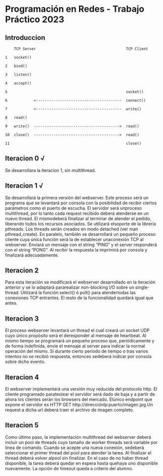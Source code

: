 # Programación en Redes - Trabajo Práctico 2023

## Introduccion

```
    TCP Server                                         TCP Client

1   socket()

2   bind()

3   listen()

4   accept()

5                                                      socket()

6            <---------------------------------------  connect()

7            <---------------------------------------  write()

8   read()

9   write()  --------------------------------------->  read()

10  close()  --------------------------------------->  read()

11                                                     close()

```

## Iteracion 0 √
Se desarrollara la iteracion 1, sin multithread.


## Iteracion 1 √

Se desarrollará la primera versión del webserver. Este proceso será un programa que se levantará
por consola con la posibilidad de recibir ciertos parámetros como el puerto de escucha. El servidor
será unproceso multithread, por lo tanto cada request recibido deberá atenderse en un nuevo thread.
El mismodeberá finalizar al terminar de atender el pedido, liberando todos los recursos asociados.
Se utilizará elsoporte de la librería pthreads. Los threads serán creados en modo detached (ver
man pthread_create). En paralelo, también se desarrollará un pequeño proceso cliente cuya única
función será la de establecer unaconexión TCP al webserver. Enviará un mensaje con el string
“PING” y el server responderá con el string “PONG”. Al recibir la respuesta la imprimirá por
consola y finalizará adecuadamente.


## Iteracion 2

Para esta iteración se modificará el webserver desarrollado en la iteración anterior y se lo
adaptará pararealizar non-blocking I/O sobre un single-thread. Utilizará la función select()
ó poll() para atendertodas las conexiones TCP entrantes. El resto de la funcionalidad quedará
igual que antes.


## Iteracion 3

El proceso webserver levantará un thread el cual creará un socket UDP cuyo único propósito será
el deresponder al mensaje de heartbeat. Al mismo tiempo se programará un pequeño proceso que,
periódicamente y de forma indefinida, envíe el mensaje al server para indicar la normal operación
del mismo. Si durante cierto período de tiempo o tras varios intentos no se recibió respuesta,
entonces sedeberá indicar por consola sobre dicho evento.


## Iteracion 4

El webserver implementará una versión muy reducida del protocolo http. El cliente programado
paratestear el servidor será dado de baja y a partir de ahora los clientes serán los browsers
del mercado. Elúnico endpoint que expone el servidor es
HTTP GET http://direcciónIp:puerto/imagen.jpg.Un request a dicha url deberá traer el
archivo de imagen completo.


## Iteracion 5

Como último paso, la implementación multithread del webserver deberá incluir un pool de threads
cuyo tamaño de worker threads será variable por línea de comando. Cuando se acepte una nueva
conexión, sedeberá seleccionar el primer thread del pool para atender la tarea. Al finalizar el
thread deberá volver alpool sin finalizar. En el caso de no haber thread disponible, la tarea
deberá quedar en espera hasta quehaya uno disponible nuevamente. La opción de timeout queda
a criterio del alumno.

